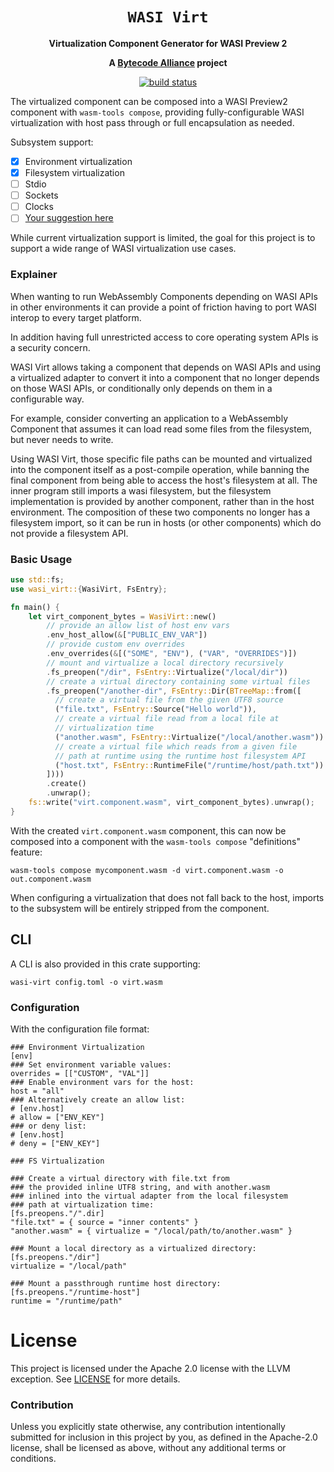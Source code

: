 <div align="center">
  <h1><code>WASI Virt</code></h1>

  <p>
    <strong>Virtualization Component Generator for WASI Preview 2</strong>
  </p>

  <strong>A <a href="https://bytecodealliance.org/">Bytecode Alliance</a> project</strong>

  <p>
    <a href="https://github.com/bytecodealliance/wasi-virt/actions?query=workflow%3ACI"><img src="https://github.com/bytecodealliance/wasi-virt/workflows/CI/badge.svg" alt="build status" /></a>
  </p>
</div>

The virtualized component can be composed into a WASI Preview2 component with `wasm-tools compose`, providing fully-configurable WASI virtualization with host pass through or full encapsulation as needed.

Subsystem support:

- [x] Environment virtualization
- [x] Filesystem virtualization
- [ ] Stdio
- [ ] Sockets
- [ ] Clocks
- [ ] [Your suggestion here](https://github.com/bytecodealliance/WASI-Virt/issues/new)

While current virtualization support is limited, the goal for this project is to support a wide range of WASI virtualization use cases.

### Explainer

When wanting to run WebAssembly Components depending on WASI APIs in other environments it can provide
a point of friction having to port WASI interop to every target platform.

In addition having full unrestricted access to core operating system APIs is a security concern.

WASI Virt allows taking a component that depends on WASI APIs and using a virtualized adapter to convert
it into a component that no longer depends on those WASI APIs, or conditionally only depends on them in 
a configurable way.

For example, consider converting an application to a WebAssembly Component that assumes it can load
read some files from the filesystem, but never needs to write.

Using WASI Virt, those specific file paths can be mounted and virtualized into the component itself as 
a post-compile operation, while banning the final component from being able to access the host's filesystem at
all. The inner program still imports a wasi filesystem, but the filesystem implementation is provided by another component, rather than in the host environment. The composition of these two components no longer has a
filesystem import, so it can be run in hosts (or other components) which do not provide a filesystem API.

### Basic Usage

```rs
use std::fs;
use wasi_virt::{WasiVirt, FsEntry};

fn main() {
    let virt_component_bytes = WasiVirt::new()
        // provide an allow list of host env vars
        .env_host_allow(&["PUBLIC_ENV_VAR"])
        // provide custom env overrides
        .env_overrides(&[("SOME", "ENV"), ("VAR", "OVERRIDES")])
        // mount and virtualize a local directory recursively
        .fs_preopen("/dir", FsEntry::Virtualize("/local/dir"))
        // create a virtual directory containing some virtual files
        .fs_preopen("/another-dir", FsEntry::Dir(BTreeMap::from([
          // create a virtual file from the given UTF8 source
          ("file.txt", FsEntry::Source("Hello world")),
          // create a virtual file read from a local file at
          // virtualization time
          ("another.wasm", FsEntry::Virtualize("/local/another.wasm"))
          // create a virtual file which reads from a given file
          // path at runtime using the runtime host filesystem API
          ("host.txt", FsEntry::RuntimeFile("/runtime/host/path.txt"))
        ])))
        .create()
        .unwrap();
    fs::write("virt.component.wasm", virt_component_bytes).unwrap();
}
```

With the created `virt.component.wasm` component, this can now be composed into a component with the `wasm-tools compose` "definitions" feature:

```
wasm-tools compose mycomponent.wasm -d virt.component.wasm -o out.component.wasm
```

When configuring a virtualization that does not fall back to the host, imports to the subsystem will be entirely stripped from the component.

## CLI

A CLI is also provided in this crate supporting:

```
wasi-virt config.toml -o virt.wasm
```

### Configuration

With the configuration file format:

```
### Environment Virtualization
[env]
### Set environment variable values:
overrides = [["CUSTOM", "VAL"]]
### Enable environment vars for the host:
host = "all"
### Alternatively create an allow list:
# [env.host]
# allow = ["ENV_KEY"]
### or deny list:
# [env.host]
# deny = ["ENV_KEY"]

### FS Virtualization

### Create a virtual directory with file.txt from
### the provided inline UTF8 string, and with another.wasm
### inlined into the virtual adapter from the local filesystem
### path at virtualization time:
[fs.preopens."/".dir]
"file.txt" = { source = "inner contents" }
"another.wasm" = { virtualize = "/local/path/to/another.wasm" }

### Mount a local directory as a virtualized directory:
[fs.preopens."/dir"]
virtualize = "/local/path"

### Mount a passthrough runtime host directory:
[fs.preopens."/runtime-host"]
runtime = "/runtime/path"
```

# License

This project is licensed under the Apache 2.0 license with the LLVM exception.
See [LICENSE](LICENSE) for more details.

### Contribution

Unless you explicitly state otherwise, any contribution intentionally submitted
for inclusion in this project by you, as defined in the Apache-2.0 license,
shall be licensed as above, without any additional terms or conditions.
